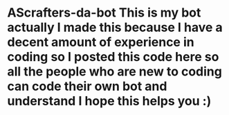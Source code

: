 # AScrafters-da-bot This is my bot actually I made this because I have a decent amount of experience in coding so I posted this code here so all the people who are new to coding can code their own bot and understand I hope this helps you :)
